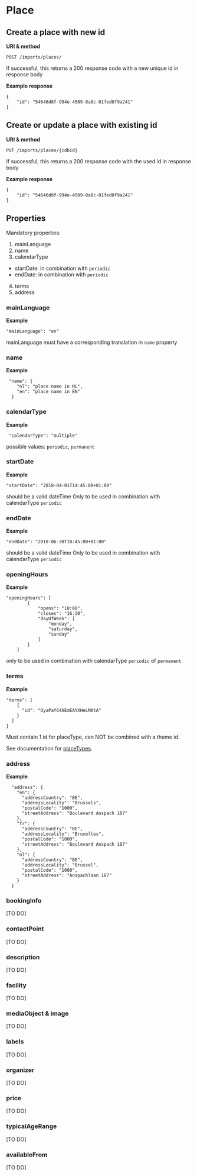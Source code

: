 ---
---

# Place

## Create a place with new id

**URI & method**

```
POST /imports/places/
```

If successful, this returns a 200 response code with a new unique id in response body

**Example response**

```
{
    "id": "54646d8f-994e-4509-8a8c-01fed8f9a241"
}
```

## Create or update a place with existing id

**URI & method**

```
PUT /imports/places/{cdbid}
```

If successful, this returns a 200 response code with the used id in response body

**Example response**

```
{
    "id": "54646d8f-994e-4509-8a8c-01fed8f9a241"
}
```

## Properties

Mandatory properties:
1. mainLanguage
2. name
3. calendarType
  * startDate: in combination with `periodic`
  * endDate: in combination with `periodic`
4. terms
5. address

### mainLanguage

**Example**

```
"mainLanguage": "en"
```
mainLanguage must have a corresponding translation in `name` property


### name

**Example**

```
 "name": {
    "nl": "place name in NL",
    "en": "place name in EN"
  }
```

### calendarType

**Example**

```
 "calendarType": "multiple"
```
possible values: `periodic`, `permanent`

### startDate

**Example**

```
"startDate": "2018-04-01T14:45:00+01:00"
```
should be a valid dateTime
Only to be used in combination with calendarType `periodic`

### endDate

**Example**

```
"endDate": "2018-06-30T18:45:00+01:00"
```
should be a valid dateTime
Only to be used in combination with calendarType `periodic`

### openingHours

**Example**

```
"openingHours": [
        {
            "opens": "10:00",
            "closes": "16:30",
            "dayOfWeek": [
                "monday",
                "saturday",
                "sunday"
            ]
        }
    ]
```
only to be used in combination with calendarType `periodic` of `permanent`

### terms

**Example**

```
"terms": [
    {
      "id": "OyaPaf64AEmEAYXHeLMAtA"
    }
  ]
}
```
Must contain 1 id for placeType, can NOT be combined with a theme id.

See documentation for [placeTypes](http://documentatie.uitdatabank.be/content/uitdatabank/latest/categorisatie/type_locatie/).


### address

**Example**

```
  "address": {
    "en": {
      "addressCountry": "BE",
      "addressLocality": "Brussels",
      "postalCode": "1000",
      "streetAddress": "Boulevard Anspach 107"
    },
    "fr": {
      "addressCountry": "BE",
      "addressLocality": "Bruxelles",
      "postalCode": "1000",
      "streetAddress": "Boulevard Anspach 107"
    },
    "nl": {
      "addressCountry": "BE",
      "addressLocality": "Brussel",
      "postalCode": "1000",
      "streetAddress": "Anspachlaan 107"
    }
  }
```

### bookingInfo
[TO DO]

### contactPoint
[TO DO]

### description
[TO DO]

### facility
[TO DO]

### mediaObject & image
[TO DO]

### labels
[TO DO]

### organizer
[TO DO]

### price
[TO DO]

### typicalAgeRange
[TO DO]

### availableFrom
[TO DO]

